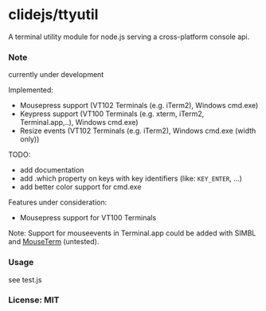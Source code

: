 # clidejs/ttyutil #

A terminal utility module for node.js serving a cross-platform console api.

### Note ###
currently under development

Implemented:

 - Mousepress support (VT102 Terminals (e.g. iTerm2), Windows cmd.exe)
 - Keypress support (VT100 Terminals (e.g. xterm, iTerm2, Terminal.app,..),
 Windows cmd.exe)
 - Resize events (VT102 Terminals (e.g. iTerm2), Windows cmd.exe (width only))

TODO:

 - add documentation
 - add .which property on keys with key identifiers (like: `KEY_ENTER`, ...)
 - add better color support for cmd.exe

Features under consideration:

 - Mousepress support for VT100 Terminals

Note: Support for mouseevents in Terminal.app could be added with SIMBL and
 [MouseTerm](https://github.com/brodie/mouseterm) (untested).

### Usage ###
see test.js

### License: MIT ###
